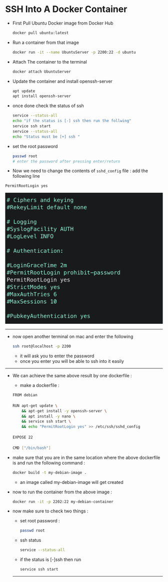 # SSH Into A Docker Container

- First Pull Ubuntu Docker image from Docker Hub
    
    ```bash
    docker pull ubuntu:latest
    ```
    
- Run a container from that image
    
    ```bash
    docker run -it --name UbuntuServer -p 2200:22 -d ubuntu
    ```
    
- Attach The container to the terminal
    
    ```bash
    docker attach UbuntuServer
    ```
    
- Update the container and install openssh-server
    
    ```bash
    apt update
    apt install openssh-server
    ```
    
- once done check the status of ssh
    
    ```bash
    service --status-all
    echo "if the status is [-] ssh then run the follwing"
    service ssh start
    service --status-all
    echo "Status must be [+] ssh "
    ```
    
- set the root password
    
    ```bash
    passwd root
    # enter the password after pressing enter/return
    ```
    
- Now we need to change the contents of `sshd_config` file : add the following line

```bash
PermitRootLogin yes
```

![Untitled](./sshd_config_file.png)

---

- now open another terminal on mac and enter the following
    
    ```bash
    ssh root@localhost -p 2200
    ```
    
    - it will ask you to enter the password
    - once you enter you will be able to ssh into it easily

---

- We can achieve the same above result by one dockerfile :
    - make a dockerfile :
    
    ```bash
    FROM debian
    
    RUN apt-get update \
        && apt-get install -y openssh-server \
        && apt install -y nano \
        && service ssh start \
        && echo "PermitRootLogin yes" >> /etc/ssh/sshd_config
    
    EXPOSE 22
    
    CMD ["/bin/bash"]
    ```
    
- make sure that you are in the same location where the above dockerfile is and run the following command :
    
    ```bash
    docker build -t my-debian-image .
    ```
    
    - an image called my-debian-image  will get created
- now to run the container from the above image :
    
    ```bash
    docker run -it -p 2202:22 my-debian-container
    ```
    
- now make sure to check two things :
    - set root password :
        
        ```bash
        passwd root
        ```
        
    - ssh status
        
        ```bash
        service --status-all
        ```
        
    - if the status is [-]ssh then run
        
        ```bash
        service ssh start
        ```
        
    
    ---